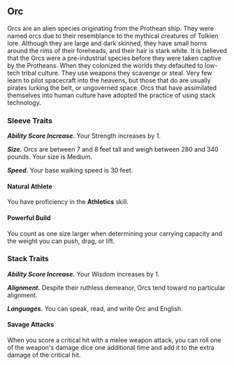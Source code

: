 ## Orc

Orcs are an alien species originating from the Prothean ship. They were named orcs due to their resemblance to the mythical creatures of Tolkien lore. Although they are large and dark skinned, they have small horns around the rims of their foreheads, and their hair is stark white. It is believed that the Orcs were a pre-industrial species before they were taken captive by the Protheans. When they colonized the worlds they defaulted to low-tech tribal culture. They use weapons they scavenge or steal. Very few learn to pilot spacecraft into the heavens, but those that do are usually pirates lurking the belt, or ungoverned space. Orcs that have assimilated themselves into human culture have adopted the practice of using stack technology.

### Sleeve Traits

**_Ability Score Increase._** Your Strength increases by 1.

**_Size._** Orcs are between 7 and 8 feet tall and weigh between 280 and 340 pounds. Your size is Medium.

**_Speed._** Your base walking speed is 30 feet.

#### Natural Athlete
You have proficiency in the **Athletics** skill.

#### Powerful Build
You count as one size larger when determining your carrying capacity and the weight you can push, drag, or lift.

### Stack Traits

**_Ability Score Increase._** Your Wisdom increases by 1.

**_Alignment._** Despite their ruthless demeanor, Orcs tend toward no particular alignment.

**_Languages._** You can speak, read, and write Orc and English.

#### Savage Attacks
When you score a critical hit with a melee weapon attack, you can roll one of the weapon's damage dice one additional time and add it to the extra damage of the critical hit.
